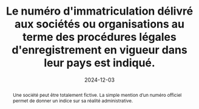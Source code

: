 ---
N: '101'
Rubrique: Identification et contact
title: Le numéro d'immatriculation délivré aux sociétés ou organisations au terme des procédures légales d'enregistrement en vigueur dans leur pays est indiqué. 
abstract: Une société peut être totalement fictive. La simple mention d’un numéro officiel permet de donner un indice sur sa réalité administrative.
categories: 
    - "Identification"
agrege: O4101-E016
opquast: '4 101'
indiceebook: '16'
description: "Règle n°16"
before: "14"
weight: "016"
after: "17"
actif: '1'
layout: rules
date: 2024-12-03
tags: 
    - "Juridique"
    - "Confiance"
objectif: 
    - "Fournir aux utilisateurs une indication vérifiable de l'existence officielle de la structure qui édite et met à disposition le livre numérique."
Meo: 
    - "Indiquer le numéro d'immatriculation délivré à la société ou association au terme des procédures légales d'enregistrement en vigueur dans son pays. Cette bonne pratique ne s'applique pas aux lectrices et lecteurs physiques, sauf si elles sont constituées en entité juridique (freelances, auto-entrepreneurs, etc.)."
Controle: 
    - "Sur la page des mentions légales, la page d'à propos, de contact, ou encore dans les pages consacrées aux conditions générales d'utilisation ou de vente, vérifier que le numéro d'immatriculation délivré à la société ou association au terme des procédures légales d'enregistrement en vigueur dans son pays est indiqué."
epubcheck: false
ace: false
humancheck: true
ReadiumGoToolkit: 
Source: 
    - "Opquast"
Referentiel: 
    - ""
steps: 
    - "Projet éditorial"
---